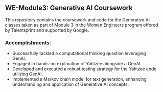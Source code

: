 ## WE-Module3: Generative AI Coursework

This repository contains the coursework and code for the Generative AI classes taken as part of Module 3 in the Women Engineers program offered by Talentsprint and supported by Google.

### Accomplishments:

* Successfully tackled a computational thinking question leveraging GenAI.
* Engaged in hands-on exploration of Yahtzee alongside a GenAI.
* Developed and executed a robust testing strategy for the Yahtzee code utilizing GenAI.
* Implemented a Markov chain model for text generation, enhancing understanding and application of Generative AI concepts.




